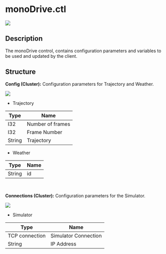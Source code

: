 # monoDrive.ctl

<p class="img_container">
<img class="thumbnail" src="https://github.com/monoDriveIO/client/raw/master/WikiPhotos/LV_client/structures/monoDrivectlc.png"/>
</p>

## Description 
The monoDrive control, contains configuration parameters and variables to be used and updated by the client.

## Structure

**Config (Cluster):** Configuration parameters for Trajectory and Weather.

<p class="img_container">
<img class="thumbnail" src="https://github.com/monoDriveIO/client/raw/master/WikiPhotos/LV_client/structures/configctlc.png"/>
</p>

  - Trajectory

  | Type  | Name   |
  | ------------ | ------------ |
  |I32  | Number of frames |
  |I32 | Frame Number  |
  |String | Trajectory  |

  - Weather

  | Type  | Name   |
  | ------------ | ------------ |
  |String  | id|

<p class="img_container">&nbsp;</p>

**Connections (Cluster):** Configuration parameters for the Simulator.

<p class="img_container">
<img class="thumbnail" src="https://github.com/monoDriveIO/client/raw/master/WikiPhotos/LV_client/structures/connectionsctlc.png"/>
</p>

  - Simulator 

  | Type  | Name   |
  | ------------ | ------------ |
  |TCP connection  | Simulator Connection |
  |String | IP Address  |
